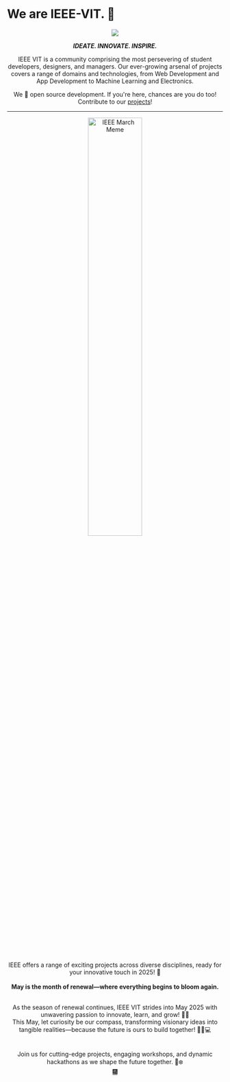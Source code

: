 # We are IEEE-VIT. 🚀

<p align="center">
  <img src="https://github.com/IEEE-VIT/.github/blob/main/profile/IEEE%20Space.png">
</p>

<p align="center">
  <b><i>IDEATE. INNOVATE. INSPIRE.</i></b>
</p>

<p align="center">
  IEEE VIT is a community comprising the most persevering of student developers, designers, and managers. Our ever-growing arsenal of projects covers a range of domains and technologies, from Web Development and App Development to Machine Learning and Electronics. 
</p>
<p align="center">
  We 💙 open source development. If you're here, chances are you do too! Contribute to our <a href="https://github.com/orgs/IEEE-VIT/repositories">projects</a>!
</p>

-----------------------------------------------------------------

<div align="center">
  <img src="https://github.com/raptor7197/.github/blob/main/profile/march1.jpg" alt="IEEE March Meme" style="width: 50%; height: auto;">
  <br><br>IEEE offers a range of exciting projects across diverse disciplines, ready for your innovative touch in 2025! 🥳
</div>

<div align="center">
<br>
<b> May is the month of renewal—where everything begins to bloom again.

</b></div>

<div align="center">
  <br>
As the season of renewal continues, IEEE VIT strides into May 2025 with unwavering passion to innovate, learn, and grow! 🌼✨
  <br>This May, let curiosity be our compass, transforming visionary ideas into tangible realities—because the future is ours to build together! 🚀💡💻
</div>

<div align="center">
  <br>
  <br>Join us for cutting-edge projects, engaging workshops, and dynamic hackathons as we shape the future together. 🚀❄️  
</div>



<div align="center">
  <a href="https://www.youtube.com/watch?v=Y0U6u2D8cMU" target="_blank">🎆</a>
</div>
